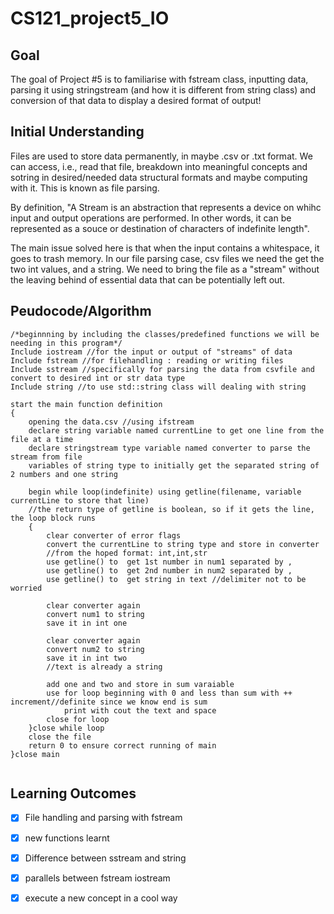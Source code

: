# CS121_project5_IO

## Goal
The goal of Project #5 is to familiarise with fstream class, inputting data, parsing it using stringstream (and how it is different from string class) and conversion of that data to display a desired format of output!

## Initial Understanding 
Files are used to store data permanently, in maybe .csv or .txt format. We can access, i.e., read that file, breakdown into meaningful concepts and sotring in desired/needed data structural formats and maybe computing with it. This is known as file parsing. 

By definition, "A Stream is an abstraction that represents a device on whihc input and output operations are performed. In other words, it can be represented as a souce or destination of characters of indefinite length".

The main issue solved here is that when the input contains a whitespace, it goes to trash memory. In our file parsing case, csv files we need the get the two int values, and a string. We need to bring the file as a "stream" without the leaving behind of essential data that can be potentially left out. 

## Peudocode/Algorithm

```
/*beginnning by including the classes/predefined functions we will be needing in this program*/
Include iostream //for the input or output of "streams" of data
Include fstream //for filehandling : reading or writing files
Include sstream //specifically for parsing the data from csvfile and convert to desired int or str data type
Include string //to use std::string class will dealing with string

start the main function definition
{
    opening the data.csv //using ifstream
    declare string variable named currentLine to get one line from the file at a time
    declare stringstream type variable named converter to parse the stream from file
    variables of string type to initially get the separated string of 2 numbers and one string

    begin while loop(indefinite) using getline(filename, variable currentLine to store that line)
    //the return type of getline is boolean, so if it gets the line, the loop block runs
    {
        clear converter of error flags
        convert the currentLine to string type and store in converter
        //from the hoped format: int,int,str
        use getline() to  get 1st number in num1 separated by ,
        use getline() to  get 2nd number in num2 separated by ,
        use getline() to  get string in text //delimiter not to be worried

        clear converter again
        convert num1 to string
        save it in int one

        clear converter again
        convert num2 to string
        save it in int two
        //text is already a string

        add one and two and store in sum varaiable
        use for loop beginning with 0 and less than sum with ++ increment//definite since we know end is sum
            print with cout the text and space
        close for loop
    }close while loop
    close the file
    return 0 to ensure correct running of main
}close main 
        
```
## Learning Outcomes
- [x] File handling and parsing with fstream
- [x] new functions learnt
- [x] Difference between sstream and string
- [x] parallels between fstream iostream
- [x] execute a new concept in a cool way 


